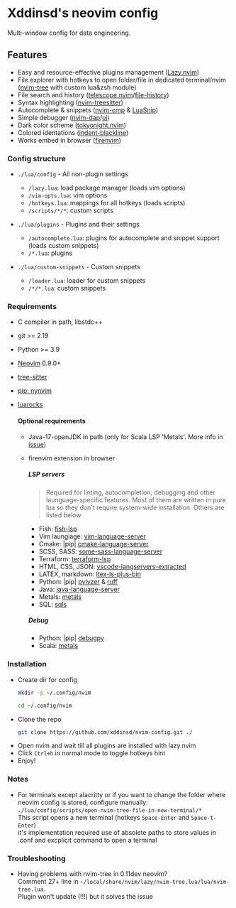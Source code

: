 # Xddinsd's neovim config


Multi-window config for data engineering.




## Features
* Easy and resource-effective plugins management                              ([Lazy.nvim](https://github.com/folke/lazy.nvim))
* File explorer with hotkeys to open folder/file in dedicated terminal/nvim   ([nvim-tree](https://github.com/nvim-tree/nvim-tree.lua) with custom lua&zsh module)
* File search and history                                                     ([telescope.nvim](https://github.com/nvim-telescope/telescope.nvim)/[file-history](https://github.com/dawsers/telescope-file-history.nvim))
* Syntax highlighting                                                         ([nvim-treesitter](https://github.com/nvim-treesitter/nvim-treesitter))
* Autocomplete & snippets                                                     ([nvim-cmp](https://github.com/hrsh7th/nvim-cmp) & [LuaSnip](https://github.com/L3MON4D3/LuaSnip))
* Simple debugger                                                             ([nvim-dap](https://github.com/mfussenegger/nvim-dap)/[ui](https://github.com/rcarriga/nvim-dap-ui))
* Dark color scheme                                                           ([tokyonight.nvim](https://github.com/folke/tokyonight.nvim))
* Colored identations                                                         ([indent-blackline](https://github.com/lukas-reineke/indent-blankline.nvim))
* Works embed in browser                                                      ([firenvim](https://github.com/glacambre/firenvim))


### Config structure


- `./lua/config` - All non-plugin settings
  - `/lazy.lua`:      load package manager (loads vim options)
  - `/vim-opts.lua`:  vim options
  - `/hotkeys.lua`:   mappings for all hotkeys (loads scripts)
  - `/scripts/*/*`:   custom scripts


- `./lua/plugins` - Plugins and their settings
  - `/autocomplete.lua`: plugins for autocomplete and snippet support (loads custom snippets)
  - `/*.lua`:            plugins


- `./lua/custom-snippets` - Custom snippets
  - `/loader.lua`:       loader for custom snippets
  - `/*/*.lua`:          custom snippets



### Requirements
* C compiler in path, libstdc++
* git >= 2.19
* Python >= 3.9
* [Neovim](https://github.com/neovim/neovim) 0.9.0+
* [tree-sitter](https://github.com/tree-sitter/tree-sitter)
* [pip: nynvim](https://github.com/neovim/pynvim)
* [luarocks](https://github.com/luarocks/luarocks?tab=readme-ov-file)


  #### Optional requirements
  * Java-17-openJDK in path (only for Scala LSP 'Metals'. More info in [issue](https://github.com/scalameta/metals/issues/6952))
  * firenvim extension in browser

    ##### LSP servers
    > Required for linting, autocompletion, debugging and other launguage-specific features.
    > Most of them are written in pure lua so they don't require system-wide installation. Others are listed below
    * Fish:                       [fish-lsp](https://github.com/ndonfris/fish-lsp)
    * Vim laungiage:              [vim-language-server](https://github.com/prabirshrestha/vim-lsp)
    * Cmake:                      |pip| [cmake-language-server](https://github.com/regen100/cmake-language-server)
    * SCSS, SASS:                 [some-sass-language-server](https://github.com/wkillerud/some-sass)
    * Terraform:                  [terraform-lsp](https://github.com/juliosueiras/terraform-lsp)
    * HTML, CSS, JSON:            [vscode-langservers-extracted](https://github.com/hrsh7th/vscode-langservers-extracted)
    * LATEX, markdown:            [ltex-ls-plus-bin](https://github.com/ltex-plus/ltex-ls-plus)
    * Python:                     |pip| [pylyzer](https://github.com/mtshiba/pylyzer) & [ruff](https://github.com/astral-sh/ruff)
    * Java:                       [java-language-server](https://github.com/georgewfraser/java-language-server)
    * Metals:                     [metals](https://github.com/scalameta/metals)
    * SQL:                        [sqls](https://github.com/sqls-server/sqls)

    ##### Debug
    * Python: |pip| [debugpy](https://github.com/microsoft/debugpy)
    * Scala:  [metals](https://github.com/scalameta/metals)



### Installation
- Create dir for config
  ```bash
  mkdir -p ~/.config/nvim
  ```
  ```bash
  cd ~/.config/nvim
  ```
- Clone the repo
  ```bash
  git clone https://github.com/xddinsd/nvim-config.git ./
  ```
- Open nvim and wait till all plugins are installed with lazy.nvim
- Click `Ctrl+h` in normal mode to toggle hotkeys hint
- Enjoy!


### Notes
- For terminals except alacritty or if you want to change the folder where neovim config is stored, configure manually:  \
    `./lua/config/scripts/open-nvim-tree-file-in-new-terminal/*`                                                         \
    This script opens a new terminal (hotkeys `Space-Enter` and `Space-t-Enter`)                                         \
    it's implementation required use of absolete paths to store values in .conf and excplicit command to open a terminal


### Troubleshooting
- Having problems with nvim-tree in 0.11dev neovim?                              \
  Comment 27+ line in `~/local/share/nvim/lazy/nvim-tree.lua/lua/nvim-tree.lua`. \
  Plugin won't update (!!!) but it solves the issue



